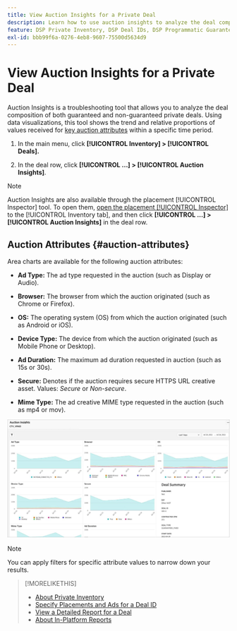 ```yaml
---
title: View Auction Insights for a Private Deal
description: Learn how to use auction insights to analyze the deal composition of private deal.
feature: DSP Private Inventory, DSP Deal IDs, DSP Programmatic Guaranteed Deals
exl-id: bbb99f6a-0276-4eb8-9607-75500d5634d9
---
```

# View Auction Insights for a Private Deal

Auction Insights is a troubleshooting tool that allows you to analyze the deal composition of both guaranteed and non-guaranteed private deals. Using data visualizations, this tool shows the trend and relative proportions of values received for [key auction attributes](#auction-attributes) within a specific time period.

1. In the main menu, click **[!UICONTROL Inventory] > [!UICONTROL Deals].**

1. In the deal row, click  **[!UICONTROL ...] > [!UICONTROL Auction Insights]**.

>[!NOTE]
>
>Auction Insights are also available through the placement [!UICONTROL Inspector] tool. To open them, [open the placement [!UICONTROL Inspector]](/help/dsp/campaign-management/reports/placement-details-view.md) to the [!UICONTROL Inventory tab], and then click **[!UICONTROL ...] > [!UICONTROL Auction Insights]** in the deal row.

## Auction Attributes {#auction-attributes}

Area charts are available for the following auction attributes:

* **Ad Type:** The ad type requested in the auction (such as Display or Audio).

* **Browser:** The browser from which the auction originated (such as Chrome or Firefox).

* **OS:** The operating system (OS) from which the auction originated (such as Android or iOS).

* **Device Type:** The device from which the auction originated (such as Mobile Phone or Desktop). 

* **Ad Duration:** The maximum ad duration requested in auction (such as 15s or 30s). 

* **Secure:** Denotes if the auction requires secure HTTPS URL creative asset. Values: <i>Secure</i> or <i>Non-secure</i>.

* **Mime Type:** The ad creative MIME type requested in the auction (such as mp4 or mov).

![auction insights](/help/dsp/assets/auction-insights.png)

>[!NOTE]
>
>You can apply filters for specific attribute values to narrow down your results.

>[!MORELIKETHIS]
>
>* [About Private Inventory](private-inventory-about.md)
>* [Specify Placements and Ads for a Deal ID](deal-id-attach-placements.md)
>* [View a Detailed Report for a Deal](deal-view-report.md)
>* [About In-Platform Reports](/help/dsp/campaign-management/reports/campaign-reports-about.md)
